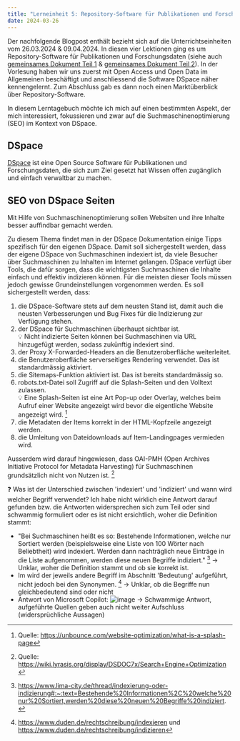 ```yaml
---
title: "Lerneinheit 5: Repository-Software für Publikationen und Forschungsdaten"
date: 2024-03-26
---
```


Der nachfolgende Blogpost enthält bezieht sich auf die Unterrichtseinheiten vom 26.03.2024 & 09.04.2024. In diesen vier Lektionen ging es um Repository-Software für Publikationen und Forschungsdaten (siehe auch [gemeinsames Dokument Teil 1](https://pad.gwdg.de/ycs5WlX8R_6aiNDebpvJoA) & [gemeinsames Dokument Teil 2](https://pad.gwdg.de/suv2C7XsSrWtf9O7VRFJXg)). In der Vorlesung haben wir uns zuerst mit Open Access und Open Data im Allgemeinen beschäftigt und anschliessend die Software DSpace näher kennengelernt. Zum Abschluss gab es dann noch einen Marktüberblick über Repository-Software.

In diesem Lerntagebuch möchte ich mich auf einen bestimmten Aspekt, der mich interessiert, fokussieren und zwar auf die Suchmaschinenoptimierung (SEO) im Kontext von DSpace.

## DSpace
[DSpace](https://dspace.lyrasis.org/about) ist eine Open Source Software für Publikationen und Forschungsdaten, die sich zum Ziel gesetzt hat Wissen offen zugänglich und einfach verwaltbar zu machen.

## SEO von DSpace Seiten
Mit Hilfe von Suchmaschinenoptimierung sollen Websiten und ihre Inhalte besser auffindbar gemacht werden.

Zu diesem Thema findet man in der DSpace Dokumentation einige Tipps spezifisch für den eigenen DSpace. Damit soll sichergestellt werden, dass der eigene DSpace von Suchmaschinen indexiert ist, da viele Besucher über Suchmaschinen zu Inhalten im Internet gelangen. DSpace verfügt über Tools, die dafür sorgen, dass die wichtigsten Suchmaschinen die Inhalte einfach und effektiv indizieren können. Für die meisten dieser Tools müssen jedoch gewisse Grundeinstellungen vorgenommen werden. Es soll sichergestellt werden, dass:

1. die DSpace-Software stets auf dem neusten Stand ist, damit auch die neusten Verbesserungen und Bug Fixes für die Indizierung zur Verfügung stehen.
2. der DSpace für Suchmaschinen überhaupt sichtbar ist.<br>
💡 Nicht indizierte Seiten können bei Suchmaschinen via URL hinzugefügt werden, sodass zukünftig indexiert sind.
3. der Proxy X-Forwarded-Headers an die Benutzeroberfläche weiterleitet.
4. die Benutzeroberfläche serverseitiges Rendering verwendet. Das ist standardmässig aktiviert.
5. die Sitemaps-Funktion aktiviert ist. Das ist bereits standardmässig so.
6. robots.txt-Datei soll Zugriff auf die Splash-Seiten und den Volltext zulassen.<br>
💡 Eine Splash-Seiten ist eine Art Pop-up oder Overlay, welches beim Aufruf einer Website angezeigt wird bevor die eigentliche Website angezeigt wird. [^1]
7. die Metadaten der Items korrekt in der HTML-Kopfzeile angezeigt werden.
8. die Umleitung von Dateidownloads auf Item-Landingpages vermieden wird.

Ausserdem wird darauf hingewiesen, dass OAI-PMH (Open Archives Initiative Protocol for Metadata Harvesting) für Suchmaschinen grundsätzlich nicht von Nutzen ist. [^2]

❓ Was ist der Unterschied zwischen 'indexiert' und 'indiziert' und wann wird welcher Begriff verwendet? Ich habe nicht wirklich eine Antwort darauf gefunden bzw. die Antworten widersprechen sich zum Teil oder sind schwammig formuliert oder es ist nicht ersichtlich, woher die Definition stammt:
- "Bei Suchmaschinen heißt es so: Bestehende Informationen, welche nur Sortiert werden (beispielsweise eine Liste von 100 Wörter nach Beliebtheit) wird indexiert. Werden dann nachträglich neue Einträge in die Liste aufgenommen, werden diese neuen Begriffe indiziert." [^3] -> Unklar, woher die Definition stammt und ob sie korrekt ist.
- Im wird der jeweils andere Begriff im Abschnitt 'Bedeutung' aufgeführt, nicht jedoch bei den Synonymen. [^4] -> Unklar, ob die Begriffe nun gleichbedeutend sind oder nicht
- Antwort von Microsoft Copilot: ![image](https://github.com/yara-wagner/lerntagebuch/assets/160014711/ae797dcd-b636-4f71-984f-a5c6162619cb)
-> Schwammige Antwort, aufgeführte Quellen geben auch nicht weiter Aufschluss (widersprüchliche Aussagen)


[^1]: Quelle: https://unbounce.com/website-optimization/what-is-a-splash-page
[^2]: Quelle: https://wiki.lyrasis.org/display/DSDOC7x/Search+Engine+Optimization
[^3]: https://www.lima-city.de/thread/indexierung-oder-indizierung#:~:text=Bestehende%20Informationen%2C%20welche%20nur%20Sortiert,werden%20diese%20neuen%20Begriffe%20indiziert.
[^4]: https://www.duden.de/rechtschreibung/indexieren und https://www.duden.de/rechtschreibung/indizieren
